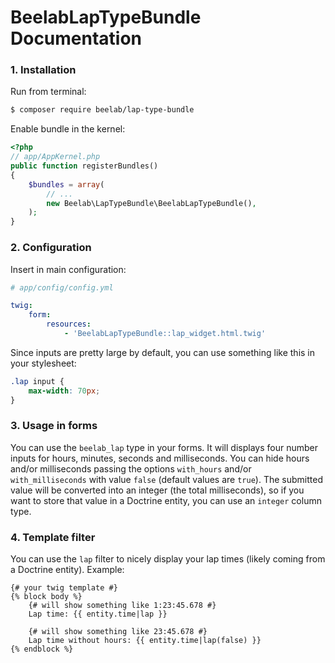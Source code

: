 BeelabLapTypeBundle Documentation
=================================

### 1. Installation

Run from terminal:

```bash
$ composer require beelab/lap-type-bundle
```

Enable bundle in the kernel:

```php
<?php
// app/AppKernel.php
public function registerBundles()
{
    $bundles = array(
        // ...
        new Beelab\LapTypeBundle\BeelabLapTypeBundle(),
    );
}
```

### 2. Configuration

Insert in main configuration:

```yaml
# app/config/config.yml

twig:
    form:
        resources:
            - 'BeelabLapTypeBundle::lap_widget.html.twig'
```

Since inputs are pretty large by default, you can use something like this in your stylesheet:

```css
.lap input {
    max-width: 70px;
}
```

### 3. Usage in forms

You can use the ``beelab_lap`` type in your forms. It will displays four number inputs for hours, minutes,
seconds and milliseconds. You can hide hours and/or milliseconds passing the options ``with_hours`` and/or
``with_milliseconds`` with value ``false`` (default values are ``true``).
The submitted value will be converted into an integer (the total milliseconds), so if you want to store that
value in a Doctrine entity, you can use an ``integer`` column type.

### 4. Template filter

You can use the ``lap`` filter to nicely display your lap times (likely coming from a Doctrine entity).
Example:

```jinja
{# your twig template #}
{% block body %}
    {# will show something like 1:23:45.678 #}
    Lap time: {{ entity.time|lap }}

    {# will show something like 23:45.678 #}
    Lap time without hours: {{ entity.time|lap(false) }}
{% endblock %}
```
